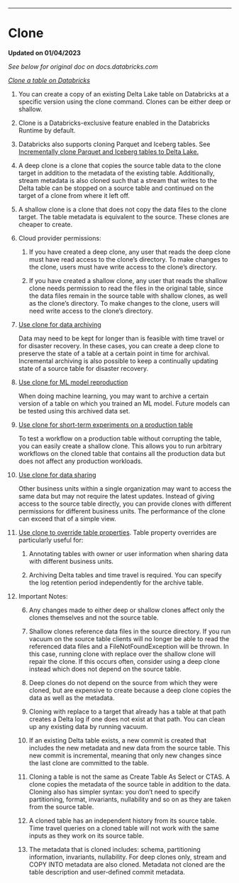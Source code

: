 ***
# Clone

**Updated on 01/04/2023**

*See below for original doc on docs.databricks.com*

*[Clone a table on Databricks](https://docs.databricks.com/optimizations/clone.html#clone-a-table-on-databricks)*

1. You can create a copy of an existing Delta Lake table on Databricks at a specific version using the clone command. Clones can be either deep or shallow.

2. Clone is a Databricks-exclusive feature enabled in the Databricks Runtime by default.

3. Databricks also supports cloning Parquet and Iceberg tables. See [Incrementally clone Parquet and Iceberg tables to Delta Lake.](https://docs.databricks.com/ingestion/clone-parquet.html)

4. A deep clone is a clone that copies the source table data to the clone target in addition to the metadata of the existing table. Additionally, stream metadata is also cloned such that a stream that writes to the Delta table can be stopped on a source table and continued on the target of a clone from where it left off.

5. A shallow clone is a clone that does not copy the data files to the clone target. The table metadata is equivalent to the source. These clones are cheaper to create.

6. Cloud provider permissions:

    1. If you have created a deep clone, any user that reads the deep clone must have read access to the clone’s directory. To make changes to the clone, users must have write access to the clone’s directory.

    2. If you have created a shallow clone, any user that reads the shallow clone needs permission to read the files in the original table, since the data files remain in the source table with shallow clones, as well as the clone’s directory. To make changes to the clone, users will need write access to the clone’s directory.

7. [Use clone for data archiving](https://docs.databricks.com/optimizations/clone.html#use-clone-for-data-archiving)

    Data may need to be kept for longer than is feasible with time travel or for disaster recovery. In these cases, you can create a deep clone to preserve the state of a table at a certain point in time for archival. Incremental archiving is also possible to keep a continually updating state of a source table for disaster recovery.

8. [Use clone for ML model reproduction](https://docs.databricks.com/optimizations/clone.html#use-clone-for-ml-model-reproduction)

    When doing machine learning, you may want to archive a certain version of a table on which you trained an ML model. Future models can be tested using this archived data set.

9. [Use clone for short-term experiments on a production table](https://docs.databricks.com/optimizations/clone.html#use-clone-for-short-term-experiments-on-a-production-table)

    To test a workflow on a production table without corrupting the table, you can easily create a shallow clone. This allows you to run arbitrary workflows on the cloned table that contains all the production data but does not affect any production workloads.

10. [Use clone for data sharing](https://docs.databricks.com/optimizations/clone.html#use-clone-for-data-sharing)

    Other business units within a single organization may want to access the same data but may not require the latest updates. Instead of giving access to the source table directly, you can provide clones with different permissions for different business units. The performance of the clone can exceed that of a simple view.

11. [Use clone to override table properties](https://docs.databricks.com/optimizations/clone.html#use-clone-to-override-table-properties). Table property overrides are particularly useful for:

    1. Annotating tables with owner or user information when sharing data with different business units.

    2. Archiving Delta tables and time travel is required. You can specify the log retention period independently for the archive table.

6. Important Notes: 

    6. Any changes made to either deep or shallow clones affect only the clones themselves and not the source table.

    7. Shallow clones reference data files in the source directory. If you run vacuum on the source table clients will no longer be able to read the referenced data files and a FileNotFoundException will be thrown. In this case, running clone with replace over the shallow clone will repair the clone. If this occurs often, consider using a deep clone instead which does not depend on the source table.

    8. Deep clones do not depend on the source from which they were cloned, but are expensive to create because a deep clone copies the data as well as the metadata.

    9. Cloning with replace to a target that already has a table at that path creates a Delta log if one does not exist at that path. You can clean up any existing data by running vacuum.

    10. If an existing Delta table exists, a new commit is created that includes the new metadata and new data from the source table. This new commit is incremental, meaning that only new changes since the last clone are committed to the table.

    11. Cloning a table is not the same as Create Table As Select or CTAS. A clone copies the metadata of the source table in addition to the data. Cloning also has simpler syntax: you don’t need to specify partitioning, format, invariants, nullability and so on as they are taken from the source table.

    12. A cloned table has an independent history from its source table. Time travel queries on a cloned table will not work with the same inputs as they work on its source table.

    13. The metadata that is cloned includes: schema, partitioning information, invariants, nullability. For deep clones only, stream and COPY INTO metadata are also cloned. Metadata not cloned are the table description and user-defined commit metadata.